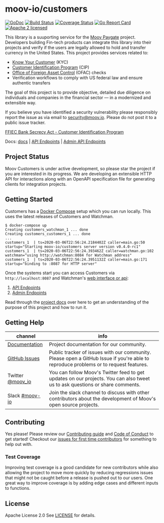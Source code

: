 moov-io/customers
===

[![GoDoc](https://godoc.org/github.com/moov-io/customers?status.svg)](https://godoc.org/github.com/moov-io/customers)
[![Build Status](https://github.com/moov-io/customers/workflows/Go/badge.svg)](https://github.com/moov-io/customers/actions)
[![Coverage Status](https://codecov.io/gh/moov-io/customers/branch/master/graph/badge.svg)](https://codecov.io/gh/moov-io/customers)
[![Go Report Card](https://goreportcard.com/badge/github.com/moov-io/customers)](https://goreportcard.com/report/github.com/moov-io/customers)
[![Apache 2 licensed](https://img.shields.io/badge/license-Apache2-blue.svg)](https://raw.githubusercontent.com/moov-io/customers/master/LICENSE)


This library is a suuporting service for the [Moov Paygate](https://github.com/moov-io/paygate) project. Developers building Fin-tech products can integrate this library into their projects and verify if the users are legally allowed to hold and transfer currency in the United States. This project provides services related to:
 - [Know Your Customer](https://en.wikipedia.org/wiki/Know_your_customer) (KYC)
 - [Customer Identification Program](https://en.wikipedia.org/wiki/Customer_Identification_Program) (CIP)
 - [Office of Foreign Asset Control](https://www.treasury.gov/about/organizational-structure/offices/Pages/Office-of-Foreign-Assets-Control.aspx) (OFAC) checks
 - Verification workflows to comply with US federal law and ensure authentic transfers

The goal of this project is to provide objective, detailed due diligence on individuals and companies in the financial sector — in a modernized and extensible way.

If you believe you have identified a security vulnerability please responsibly report the issue as via email to security@moov.io. Please do not post it to a public issue tracker.

[FFIEC Bank Secrecy Act - Customer Identification Program](https://www.fdic.gov/regulations/examinations/bsa/ffiec_cip.pdf)

Docs: [docs](https://moov-io.github.io/customers/) | [API Endpoints](https://moov-io.github.io/customers/api/) | [Admin API Endpoints](https://moov-io.github.io/customers/admin/)

## Project Status

Moov Customers is under active development, so please star the project if you are interested in its progress. We are developing an extensible HTTP API for interactions along with an OpenAPI specification file for generating clients for integration projects.

## Getting Started

Customers has a [Docker Compose](https://docs.docker.com/compose/gettingstarted/) setup which you can run locally. This uses the latest releases of Customers and Watchman.

```
$ docker-compose up
Creating customers_watchman_1 ... done
Creating customers_customers_1 ... done
...
customers_1  | ts=2020-03-06T22:56:24.2184402Z caller=main.go:50 startup="Starting moov-io/customers server version v0.4.0-rc1"
customers_1  | ts=2020-03-06T22:56:24.393462Z caller=watchman.go:102 watchman="using http://watchman:8084 for Watchman address"
customers_1  | ts=2020-03-06T22:56:24.3951132Z caller=main.go:171 startup="binding to :8087 for HTTP server"
```

Once the systems start you can access Customers via `http://localhost:8087` and Watchman's [web interface or api](http://localhost:8084):

1. [API Endpoints](https://moov-io.github.io/customers/api/)
1. [Admin Endpoints](https://moov-io.github.io/customers/admin/)

Read through the [project docs](docs/README.md) over here to get an understanding of the purpose of this project and how to run it.

## Getting Help

 channel | info
 ------- | -------
[Documentation](https://moov-io.github.io/customers) | Project documentation for our community.
[GitHub Issues](https://github.com/moov-io/customers/issues) | Public tracker of issues with our community. Please open a GitHub Issue if you're able to reproduce problems or to request features.
Twitter [@moov_io](https://twitter.com/moov_io)	| You can follow Moov's Twitter feed to get updates on our projects. You can also tweet us to ask questions or share comments.
Slack [#moov-io](https://slack.moov.io/) | Join the slack channel to discuss with other contributors about the development of Moov's open source projects.

## Contributing

Yes please! Please review our [Contributing guide](CONTRIBUTING.md) and [Code of Conduct](https://github.com/moov-io/ach/blob/master/CODE_OF_CONDUCT.md) to get started! Checkout our [issues for first time contributors](https://github.com/moov-io/customers/contribute) for something to help out with.

### Test Coverage

Improving test coverage is a good candidate for new contributors while also allowing the project to move more quickly by reducing regressions issues that might not be caught before a release is pushed out to our users. One great way to improve coverage is by adding edge cases and different inputs to functions.

## License

Apache License 2.0 See [LICENSE](LICENSE) for details.
